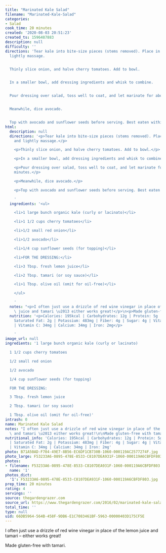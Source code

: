 ```yaml
---
title: "Marinated Kale Salad"
filename: "Marinated-Kale-Salad"
categories:
- Salad
cook_time: 20 minutes
created: '2020-08-03 20:51:23'
created_ts: 1596487883
description: null
difficulty: ''
directions: 'Tear kale into bite-size pieces (stems removed). Place in a bowl and
  lightly massage.


  Thinly slice onion, and halve cherry tomatoes. Add to bowl.


  In a smaller bowl, add dressing ingredients and whisk to combine.


  Pour dressing over salad, toss well to coat, and let marinate for about 10 minutes.


  Meanwhile, dice avocado.


  Top with avocado and sunflower seeds before serving. Best eaten within a day.'
html:
  description: null
  directions: '<p>Tear kale into bite-size pieces (stems removed). Place in a bowl
    and lightly massage.</p>

    <p>Thinly slice onion, and halve cherry tomatoes. Add to bowl.</p>

    <p>In a smaller bowl, add dressing ingredients and whisk to combine.</p>

    <p>Pour dressing over salad, toss well to coat, and let marinate for about 10
    minutes.</p>

    <p>Meanwhile, dice avocado.</p>

    <p>Top with avocado and sunflower seeds before serving. Best eaten within a day.</p>

    '
  ingredients: '<ul>

    <li>1 large bunch organic kale (curly or lacinato)</li>

    <li>1 1/2 cups cherry tomatoes</li>

    <li>1/2 small red onion</li>

    <li>1/2 avocado</li>

    <li>1/4 cup sunflower seeds (for topping)</li>

    <li>FOR THE DRESSING:</li>

    <li>3 Tbsp. fresh lemon juice</li>

    <li>2 Tbsp. tamari (or soy sauce)</li>

    <li>1 Tbsp. olive oil (omit for oil-free)</li>

    </ul>

    '
  notes: "<p>I often just use a drizzle of red wine vinegar in place of the lemon\
    \ juice and tamari \u2013 either works great!</p>\n<p>Made gluten-free with tamari.</p>\n"
  nutrition: '<p>Calories: 195kcal | Carbohydrates: 12g | Protein: 5g | Fat: 16g |
    Saturated Fat: 2g | Potassium: 483mg | Fiber: 4g | Sugar: 4g | Vitamin A: 780IU
    | Vitamin C: 34mg | Calcium: 34mg | Iron: 2mg</p>

    '
image_url: null
ingredients: '1 large bunch organic kale (curly or lacinato)

  1 1/2 cups cherry tomatoes

  1/2 small red onion

  1/2 avocado

  1/4 cup sunflower seeds (for topping)

  FOR THE DRESSING:

  3 Tbsp. fresh lemon juice

  2 Tbsp. tamari (or soy sauce)

  1 Tbsp. olive oil (omit for oil-free)'
intrash: 0
name: Marinated Kale Salad
notes: "I often just use a drizzle of red wine vinegar in place of the lemon juice\
  \ and tamari \u2013 either works great!\n\nMade gluten-free with tamari."
nutritional_info: 'Calories: 195kcal | Carbohydrates: 12g | Protein: 5g | Fat: 16g
  | Saturated Fat: 2g | Potassium: 483mg | Fiber: 4g | Sugar: 4g | Vitamin A: 780IU
  | Vitamin C: 34mg | Calcium: 34mg | Iron: 2mg'
photo: B71A50AD-F704-49E7-8B56-EC6DF1CB730B-1060-000119AC2577274F.jpg
photo_large: F53233A6-0895-478E-8533-C8107DEA931F-1060-000119A6CBFDF803.jpg
photos:
- filename: F53233A6-0895-478E-8533-C8107DEA931F-1060-000119A6CBFDF803.jpg
  name: '1'
photos_dict:
  '1': F53233A6-0895-478E-8533-C8107DEA931F-1060-000119A6CBFDF803.jpg
prep_time: 20 minutes
rating: 4
servings: ''
source: thegardengrazer.com
source_url: https://www.thegardengrazer.com/2016/02/marinated-kale-salad.html
total_time: ''
type: null
uid: 66DB5964-564B-458F-9DB6-E1C7083461BF-5963-00000403D175CF5E
---
```

I often just use a drizzle of red wine vinegar in place of the lemon juice and tamari – either works great!

Made gluten-free with tamari.
